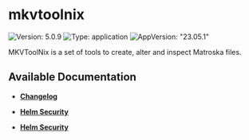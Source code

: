 # mkvtoolnix

![Version: 5.0.9](https://img.shields.io/badge/Version-5.0.9-informational?style=flat-square) ![Type: application](https://img.shields.io/badge/Type-application-informational?style=flat-square) ![AppVersion: "23.05.1"](https://img.shields.io/badge/AppVersion-"23.05.1"-informational?style=flat-square)

MKVToolNix is a set of tools to create, alter and inspect Matroska files.

## Available Documentation

- [**Changelog**](CHANGELOG)

- [**Helm Security**](container-security)

- [**Helm Security**](helm-security)

